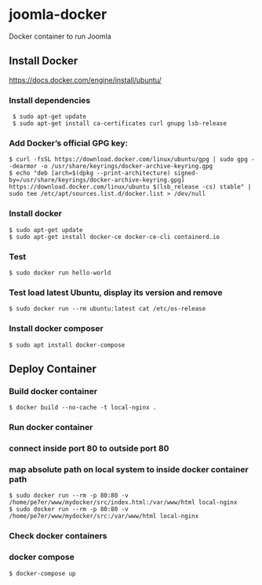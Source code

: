 # joomla-docker
Docker container to run Joomla

## Install Docker
https://docs.docker.com/engine/install/ubuntu/

### Install dependencies
``` 
 $ sudo apt-get update
 $ sudo apt-get install ca-certificates curl gnupg lsb-release
```
### Add Docker’s official GPG key:
```
$ curl -fsSL https://download.docker.com/linux/ubuntu/gpg | sudo gpg --dearmor -o /usr/share/keyrings/docker-archive-keyring.gpg
$ echo "deb [arch=$(dpkg --print-architecture) signed-by=/usr/share/keyrings/docker-archive-keyring.gpg] https://download.docker.com/linux/ubuntu $(lsb_release -cs) stable" | sudo tee /etc/apt/sources.list.d/docker.list > /dev/null
```

### Install docker
```
$ sudo apt-get update
$ sudo apt-get install docker-ce docker-ce-cli containerd.io
```

### Test
```
$ sudo docker run hello-world
```

### Test load latest Ubuntu, display its version and remove
```
$ sudo docker run --rm ubuntu:latest cat /etc/os-release
```

### Install docker composer
```
$ sudo apt install docker-compose
```

## Deploy Container

### Build docker container
```
$ docker build --no-cache -t local-nginx .
```

### Run docker container
### connect inside port 80 to outside port 80
### map absolute path on local system to inside docker container path

```
$ sudo docker run --rm -p 80:80 -v /home/pe7er/www/mydocker/src/index.html:/var/www/html local-nginx
$ sudo docker run --rm -p 80:80 -v /home/pe7er/www/mydocker/src:/var/www/html local-nginx
```

### Check docker containers


### docker compose
```
$ docker-compose up
```